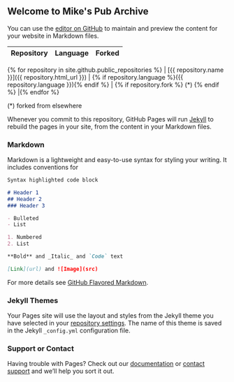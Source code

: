 ## Welcome to Mike's Pub Archive

You can use the [editor on GitHub](https://github.com/mikespub-archive/mikespub-archive.github.io/edit/master/README.md) to maintain and preview the content for your website in Markdown files.

| Repository | Language | Forked |
| --- | --- | --- |
{% for repository in site.github.public_repositories %}
| [{{ repository.name }}]({{ repository.html_url }}) | {% if repository.language %}({{ repository.language }}){% endif %} | {% if repository.fork %} (*) {% endif %} |{% endfor %}

(*) forked from elsewhere

Whenever you commit to this repository, GitHub Pages will run [Jekyll](https://jekyllrb.com/) to rebuild the pages in your site, from the content in your Markdown files.

### Markdown

Markdown is a lightweight and easy-to-use syntax for styling your writing. It includes conventions for

```markdown
Syntax highlighted code block

# Header 1
## Header 2
### Header 3

- Bulleted
- List

1. Numbered
2. List

**Bold** and _Italic_ and `Code` text

[Link](url) and ![Image](src)
```

For more details see [GitHub Flavored Markdown](https://guides.github.com/features/mastering-markdown/).

### Jekyll Themes

Your Pages site will use the layout and styles from the Jekyll theme you have selected in your [repository settings](https://github.com/mikespub-archive/mikespub-archive.github.io/settings). The name of this theme is saved in the Jekyll `_config.yml` configuration file.

### Support or Contact

Having trouble with Pages? Check out our [documentation](https://help.github.com/categories/github-pages-basics/) or [contact support](https://github.com/contact) and we’ll help you sort it out.
